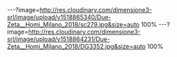 ---?image=http://res.cloudinary.com/dimensione3-srl/image/upload/v1518865340/Due-Zeta__Homi_Milano_2018/sc279.jpg&size=auto 100%
---?image=http://res.cloudinary.com/dimensione3-srl/image/upload/v1518864231/Due-Zeta__Homi_Milano_2018/DG3352.jpg&size=auto 100%